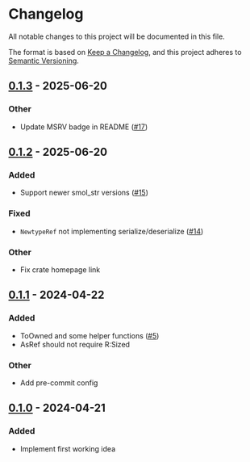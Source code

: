 # Changelog
All notable changes to this project will be documented in this file.

The format is based on [Keep a Changelog](https://keepachangelog.com/en/1.0.0/),
and this project adheres to [Semantic Versioning](https://semver.org/spec/v2.0.0.html).

## [0.1.3](https://github.com/ABorgna/string-newtype/compare/v0.1.2...v0.1.3) - 2025-06-20

### Other

- Update MSRV badge in README ([#17](https://github.com/ABorgna/string-newtype/pull/17))

## [0.1.2](https://github.com/ABorgna/string-newtype/compare/v0.1.1...v0.1.2) - 2025-06-20

### Added

- Support newer smol_str versions ([#15](https://github.com/ABorgna/string-newtype/pull/15))

### Fixed

- `NewtypeRef` not implementing serialize/deserialize ([#14](https://github.com/ABorgna/string-newtype/pull/14))

### Other

- Fix crate homepage link

## [0.1.1](https://github.com/ABorgna/string-newtype/compare/v0.1.0...v0.1.1) - 2024-04-22

### Added
- ToOwned and some helper functions ([#5](https://github.com/ABorgna/string-newtype/pull/5))
- AsRef<R> should not require R:Sized

### Other
- Add pre-commit config

## [0.1.0](https://github.com/ABorgna/string-newtype/releases/tag/v0.1.0) - 2024-04-21

### Added
- Implement first working idea

